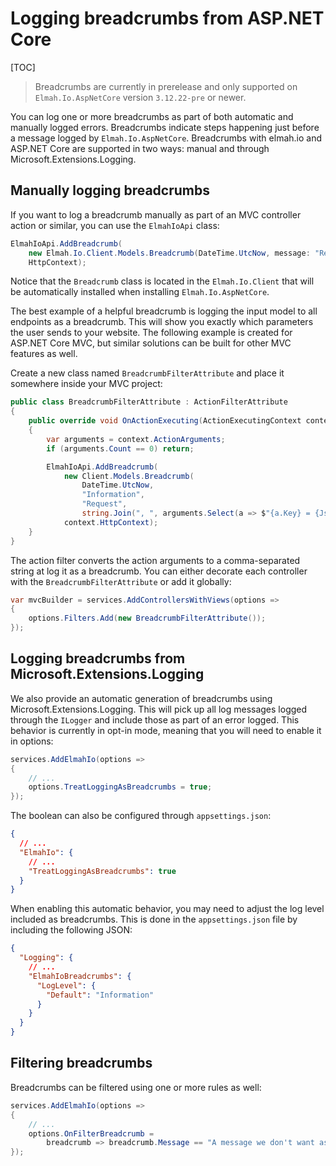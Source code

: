 # Logging breadcrumbs from ASP.NET Core

[TOC]

> Breadcrumbs are currently in prerelease and only supported on `Elmah.Io.AspNetCore` version `3.12.22-pre` or newer.

You can log one or more breadcrumbs as part of both automatic and manually logged errors. Breadcrumbs indicate steps happening just before a message logged by `Elmah.Io.AspNetCore`. Breadcrumbs with elmah.io and ASP.NET Core are supported in two ways: manual and through Microsoft.Extensions.Logging.

## Manually logging breadcrumbs

If you want to log a breadcrumb manually as part of an MVC controller action or similar, you can use the `ElmahIoApi` class:

```csharp
ElmahIoApi.AddBreadcrumb(
    new Elmah.Io.Client.Models.Breadcrumb(DateTime.UtcNow, message: "Requesting the front page"),
    HttpContext);
```

Notice that the `Breadcrumb` class is located in the `Elmah.Io.Client` that will be automatically installed when installing `Elmah.Io.AspNetCore`.

The best example of a helpful breadcrumb is logging the input model to all endpoints as a breadcrumb. This will show you exactly which parameters the user sends to your website. The following example is created for ASP.NET Core MVC, but similar solutions can be built for other MVC features as well.

Create a new class named `BreadcrumbFilterAttribute` and place it somewhere inside your MVC project:

```csharp
public class BreadcrumbFilterAttribute : ActionFilterAttribute
{
    public override void OnActionExecuting(ActionExecutingContext context)
    {
        var arguments = context.ActionArguments;
        if (arguments.Count == 0) return;

        ElmahIoApi.AddBreadcrumb(
            new Client.Models.Breadcrumb(
                DateTime.UtcNow,
                "Information",
                "Request",
                string.Join(", ", arguments.Select(a => $"{a.Key} = {JsonSerializer.Serialize(a.Value)}"))),
            context.HttpContext);
    }
}
```

The action filter converts the action arguments to a comma-separated string at log it as a breadcrumb. You can either decorate each controller with the `BreadcrumbFilterAttribute` or add it globally:

```csharp
var mvcBuilder = services.AddControllersWithViews(options =>
{
    options.Filters.Add(new BreadcrumbFilterAttribute());
});
```

## Logging breadcrumbs from Microsoft.Extensions.Logging

We also provide an automatic generation of breadcrumbs using Microsoft.Extensions.Logging. This will pick up all log messages logged through the `ILogger` and include those as part of an error logged. This behavior is currently in opt-in mode, meaning that you will need to enable it in options:

```csharp
services.AddElmahIo(options =>
{
    // ...
    options.TreatLoggingAsBreadcrumbs = true;
});
```

The boolean can also be configured through `appsettings.json`:

```json
{
  // ...
  "ElmahIo": {
    // ...
    "TreatLoggingAsBreadcrumbs": true
  }
}
```

When enabling this automatic behavior, you may need to adjust the log level included as breadcrumbs. This is done in the `appsettings.json` file by including the following JSON:

```json
{
  "Logging": {
    // ...
    "ElmahIoBreadcrumbs": {
      "LogLevel": {
        "Default": "Information"
      }
    }
  }
}
```

## Filtering breadcrumbs

Breadcrumbs can be filtered using one or more rules as well:

```csharp
services.AddElmahIo(options =>
{
    // ...
    options.OnFilterBreadcrumb =
        breadcrumb => breadcrumb.Message == "A message we don't want as a breadcrumb";
});
```